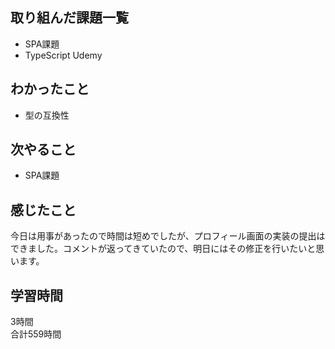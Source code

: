 ## 取り組んだ課題一覧
- SPA課題
- TypeScript Udemy

## わかったこと
- 型の互換性

## 次やること
- SPA課題

## 感じたこと
今日は用事があったので時間は短めでしたが、プロフィール画面の実装の提出はできました。コメントが返ってきていたので、明日にはその修正を行いたいと思います。

## 学習時間
3時間<br />
合計559時間
